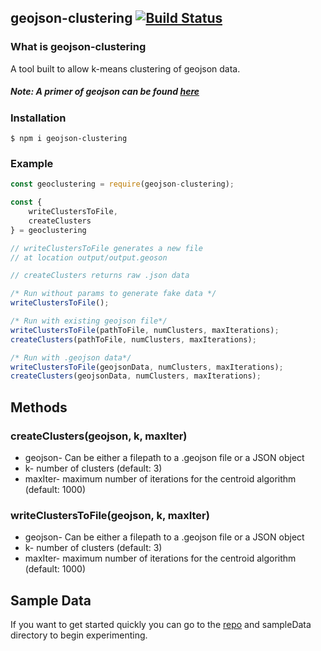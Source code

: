 
## geojson-clustering [![Build Status](https://travis-ci.org/rickyplouis/addressClustering.svg?branch=master)](https://travis-ci.org/rickyplouis/addressClustering)

### What is geojson-clustering
A tool built to allow k-means clustering of geojson data.

##### Note: A primer of geojson can be found  [here](http://geojson.org/)

### Installation
```
$ npm i geojson-clustering
```

### Example

```javascript
const geoclustering = require(geojson-clustering);

const {
	writeClustersToFile,
	createClusters
} = geoclustering

// writeClustersToFile generates a new file
// at location output/output.geoson

// createClusters returns raw .json data

/* Run without params to generate fake data */
writeClustersToFile();

/* Run with existing geojson file*/
writeClustersToFile(pathToFile, numClusters, maxIterations);
createClusters(pathToFile, numClusters, maxIterations);

/* Run with .geojson data*/
writeClustersToFile(geojsonData, numClusters, maxIterations);
createClusters(geojsonData, numClusters, maxIterations);
```
## Methods
### createClusters(geojson, k, maxIter)
* geojson- Can be either a filepath to a .geojson file or a JSON object
* k- number of clusters (default: 3)
* maxIter- maximum number of iterations for the centroid algorithm (default: 1000)
### writeClustersToFile(geojson, k, maxIter)
* geojson- Can be either a filepath to a .geojson file or a JSON object
* k- number of clusters (default: 3)
* maxIter- maximum number of iterations for the centroid algorithm (default: 1000)

## Sample Data
If you want to get started quickly you can go to the [ repo](https://github.com/rickyplouis/geojson-clustering) and sampleData directory to begin experimenting.
